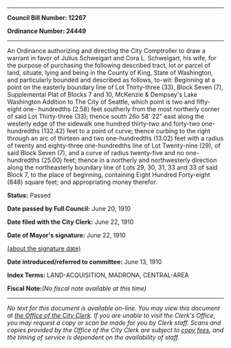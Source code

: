 

********

**Council Bill Number: 12267**
   
**Ordinance Number: 24449**
********

 An Ordinance authorizing and directing the City Comptroller to draw a warrant in favor of Julius Schweigart and Cora L. Schweigart, his wife, for the purpose of purchasing the following described tract, lot or parcel of land, situate, lying and being in the County of King, State of Washington, and particularly bounded and described as follows, to-wit: Beginning at a point on the easterly boundary line of Lot Thirty-three (33), Block Seven (7), Supplemental Plat of Blocks 7 and 10, McKenzie & Dempsey's Lake Washington Addition to The City of Seattle, which point is two and fifty-eight one- hundredths (2.58) feet southerly from the most northerly corner of said Lot Thirty-three (33); thence south 26o 58' 22" east along the westerly edge of the sidewalk one hundred thirty-two and forty-two one-hundredths (132.42) feet to a point of curve; thence curbing to the right through an arc of thirteen and two one-hundredths (13.02) feet with a radius of twenty and eighty-three one-hundredths line of Lot Twenty-nine (29), of said Block Seven (7), and a curve of radius twenty-five and no one-hundredths (25.00) feet; thence in a northerly and northwesterly direction along the northeasterly boundary line of Lots 29, 30, 31, 33 and 33 of said Block 7, to the place of beginning, containing Eight Hundred Forty-eight (848) square feet; and appropriating money therefor.

**Status:** Passed
   
**Date passed by Full Council:** June 20, 1910
   
**Date filed with the City Clerk:** June 22, 1910
   
**Date of Mayor's signature:** June 22, 1910
   
[(about the signature date)](/~public/approvaldate.htm)
   
   
   
**Date introduced/referred to committee:** June 13, 1910
   
   
**Index Terms:** LAND-ACQUISITION, MADRONA, CENTRAL-AREA

**Fiscal Note:**_(No fiscal note available at this time)_
********

_No text for this document is available on-line. You may view this document at [the Office of the City Clerk](http://www.seattle.gov/leg/clerk/contactUs.htm). If you are unable to visit the Clerk's Office, you may request a copy or scan be made for you by Clerk staff. Scans and copies provided by the Office of the City Clerk are subject to [copy fees](http://clerk.seattle.gov/~public/clerkfees.htm), and the timing of service is dependent on the availability of staff._

